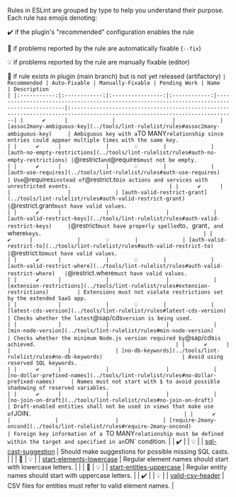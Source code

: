 

Rules in ESLint are grouped by type to help you understand their purpose. Each rule has emojis denoting:

✔️ if the plugin's "recommended" configuration enables the rule

🔧 if problems reported by the rule are automatically fixable (`--fix`)

💡  if problems reported by the rule are manually fixable (editor)

🚧 if rule exists in plugin (main branch) but is not yet released (artifactory)
`
| Recommended | Auto-Fixable | Manually-Fixable | Pending Work | Name                                                                                       | Description                                                                                                               |
|:-----------:|:------------:|:----------------:|:------------:|--------------------------------------------------------------------------------------------|:--------------------------------------------------------------------------------------------------------------------------|
|      ✔️      |              |                  |              | [assoc2many-ambiguous-key](../tools/lint-rulelist/rules#assoc2many-ambiguous-key)     | Ambiguous key with a `TO MANY` relationship since entries could appear multiple times with the same key.                  |
|      ✔️      |              |        💡        |              | [auth-no-empty-restrictions](../tools/lint-rulelist/rules#auth-no-empty-restrictions) | `@restrict` and `@requires` must not be empty.                                                                            |
|      ✔️      |              |        💡        |              | [auth-use-requires](../tools/lint-rulelist/rules#auth-use-requires)                   | Use `@requires` instead of `@restrict.to` in actions and services with unrestricted events.                               |
|      ✔️      |              |                  |              | [auth-valid-restrict-grant](../tools/lint-rulelist/rules#auth-valid-restrict-grant)   | `@restrict.grant` must have valid values.                                                                                 |
|      ✔️      |              |                  |              | [auth-valid-restrict-keys](../tools/lint-rulelist/rules#auth-valid-restrict-keys)     | `@restrict` must have properly spelled `to`, `grant`, and `where` keys.                                                   |
|      ✔️      |              |        💡        |              | [auth-valid-restrict-to](../tools/lint-rulelist/rules#auth-valid-restrict-to)         | `@restrict.to` must have valid values.                                                                                    |
|      ✔️      |              |        💡        |              | [auth-valid-restrict-where](../tools/lint-rulelist/rules#auth-valid-restrict-where)   | `@restrict.where` must have valid values.                                                                                 |
|      ✔️      |              |                  |              | [extension-restrictions](../tools/lint-rulelist/rules#extension-restrictions)         | Extensions must not violate restrictions set by the extended SaaS app.                                                    |
|             |              |        💡        |              | [latest-cds-version](../tools/lint-rulelist/rules#latest-cds-version)                 | Checks whether the latest `@sap/cds` version is being used.                                                               |
|             |              |                  |              | [min-node-version](../tools/lint-rulelist/rules#min-node-version)                     | Checks whether the minimum Node.js version required by `@sap/cds` is achieved.                                            |
|      ✔️      |              |                  |              | [no-db-keywords](../tools/lint-rulelist/rules#no-db-keywords)                         | Avoid using reserved SQL keywords.                                                                                        |
|      ✔️      |              |                  |              | [no-dollar-prefixed-names](../tools/lint-rulelist/rules#no-dollar-prefixed-names)     | Names must not start with $ to avoid possible shadowing of reserved variables.                                            |
|      ✔️      |              |                  |              | [no-join-on-draft](../tools/lint-rulelist/rules#no-join-on-draft)                     | Draft-enabled entities shall not be used in views that make use of `JOIN`.                                                |
|      ✔️      |              |                  |              | [require-2many-oncond](../tools/lint-rulelist/rules#require-2many-oncond)             | Foreign key information of a `TO MANY` relationship must be defined within the target and specified in an `ON` condition. |
|      ✔️      |              |        💡        |              | [sql-cast-suggestion](../tools/lint-rulelist/rules#sql-cast-suggestion)               | Should make suggestions for possible missing SQL casts.                                                                   |
|             |      🔧      |        💡        |              | [start-elements-lowercase](../tools/lint-rulelist/rules#start-elements-lowercase)     | Regular element names should start with lowercase letters.                                                                |
|             |      🔧      |        💡        |              | [start-entities-uppercase](../tools/lint-rulelist/rules#start-entities-uppercase)     | Regular entity names should start with uppercase letters.                                                                 |
|      ✔️      |              |        💡        |              | [valid-csv-header](../tools/lint-rulelist/rules#valid-csv-header)                     | CSV files for entities must refer to valid element names.                                                                 |

